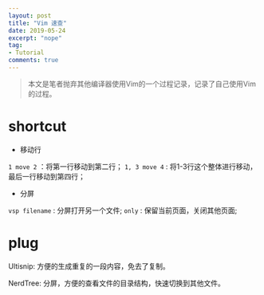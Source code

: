 ```yaml
---
layout: post
title: "Vim 速查"
date: 2019-05-24
excerpt: "nope"
tag:
- Tutorial
comments: true
---
```


> 本文是笔者抛弃其他编译器使用Vim的一个过程记录，记录了自己使用Vim的过程。

# shortcut

- 移动行

`1 move 2` ：将第一行移动到第二行；
`1, 3 move 4` : 将1-3行这个整体进行移动，最后一行移动到第四行；

- 分屏

`vsp filename` : 分屏打开另一个文件;
`only` : 保留当前页面，关闭其他页面;

# plug

Ultisnip: 方便的生成重复的一段内容，免去了复制。

NerdTree: 分屏，方便的查看文件的目录结构，快速切换到其他文件。
